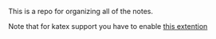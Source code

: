 This is a repo for organizing all of the notes. 

Note that for katex support you have to enable [this extention](https://katex.org/)
